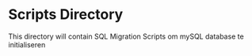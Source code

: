# Scripts Directory
This directory will contain SQL Migration Scripts om mySQL database te initialiseren